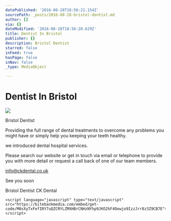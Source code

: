 ```yaml
---
datePublished: '2016-08-28T18:56:21.154Z'
sourcePath: _posts/2016-08-28-bristol-dentist.md
author: []
via: {}
dateModified: '2016-08-28T18:56:20.629Z'
title: Dentist In Bristol
publisher: {}
description: Bristol Dentist
starred: false
inFeed: true
hasPage: false
inNav: false
_type: MediaObject

---
```

# Dentist In Bristol
![](https://the-grid-user-content.s3-us-west-2.amazonaws.com/0da635c2-58ce-43a2-b591-d8240b707ee3.jpg)

Bristol Dentist

Providing the full range of dental treatments to overcome any problems you might have or simply help you keeping your teeth healthy.

we introduced dental hospital services.

Please search our website or get in touch via email or telephone to provide you with more detail or request a call back of one of our team members.

info@ckdental.co.uk

See you soon

Bristol Dentist CK Dental

    <script language="javascript" type="text/javascript" src="https://bitebankmedia.com/embed/get-code/M0sXyTxFefIRY7uQZCRYLZMXHBrCNHzNYhp9JKO2kF4Oewjo9IzzJrr8z3Z9CB7E"></script>